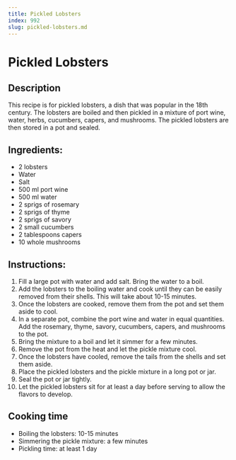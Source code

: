 ```yaml
---
title: Pickled Lobsters
index: 992
slug: pickled-lobsters.md
---
```


# Pickled Lobsters

## Description
This recipe is for pickled lobsters, a dish that was popular in the 18th century. The lobsters are boiled and then pickled in a mixture of port wine, water, herbs, cucumbers, capers, and mushrooms. The pickled lobsters are then stored in a pot and sealed.

## Ingredients:
- 2 lobsters
- Water
- Salt
- 500 ml port wine
- 500 ml water
- 2 sprigs of rosemary
- 2 sprigs of thyme
- 2 sprigs of savory
- 2 small cucumbers
- 2 tablespoons capers
- 10 whole mushrooms

## Instructions:
1. Fill a large pot with water and add salt. Bring the water to a boil.
2. Add the lobsters to the boiling water and cook until they can be easily removed from their shells. This will take about 10-15 minutes.
3. Once the lobsters are cooked, remove them from the pot and set them aside to cool.
4. In a separate pot, combine the port wine and water in equal quantities. Add the rosemary, thyme, savory, cucumbers, capers, and mushrooms to the pot.
5. Bring the mixture to a boil and let it simmer for a few minutes.
6. Remove the pot from the heat and let the pickle mixture cool.
7. Once the lobsters have cooled, remove the tails from the shells and set them aside.
8. Place the pickled lobsters and the pickle mixture in a long pot or jar.
9. Seal the pot or jar tightly.
10. Let the pickled lobsters sit for at least a day before serving to allow the flavors to develop.

## Cooking time
- Boiling the lobsters: 10-15 minutes
- Simmering the pickle mixture: a few minutes
- Pickling time: at least 1 day